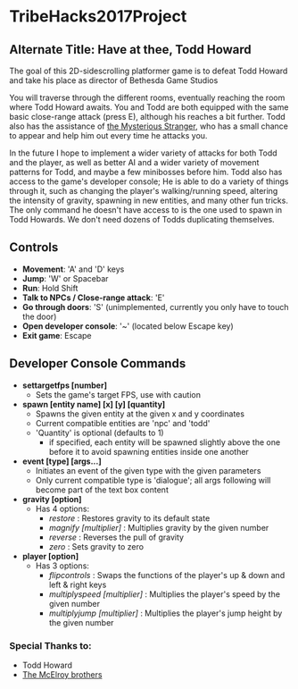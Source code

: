 # TribeHacks2017Project
## Alternate Title: Have at thee, Todd Howard

The goal of this 2D-sidescrolling platformer game is to defeat Todd Howard and take his place as director of Bethesda Game Studios

You will traverse through the different rooms, eventually reaching the room where Todd Howard awaits. You and Todd are both equipped with the same basic close-range attack (press E), although his reaches a bit further. Todd also has the assistance of [the Mysterious Stranger](http://fallout.wikia.com/wiki/Mysterious_Stranger_(character)), who has a small chance to appear and help him out every time he attacks you.

In the future I hope to implement a wider variety of attacks for both Todd and the player, as well as better AI and a wider variety of movement patterns for Todd, and maybe a few minibosses before him. Todd also has access to the game's developer console; He is able to do a variety of things through it, such as changing the player's walking/running speed, altering the intensity of gravity, spawning in new entities, and many other fun tricks. The only command he doesn't have access to is the one used to spawn in Todd Howards. We don't need dozens of Todds duplicating themselves.

## Controls
- **Movement**: 'A' and 'D' keys
- **Jump**: 'W' or Spacebar
- **Run**: Hold Shift
- **Talk to NPCs / Close-range attack**: 'E'
- **Go through doors**: 'S' (unimplemented, currently you only have to touch the door)
- **Open developer console**: '~' (located below Escape key)
- **Exit game**: Escape

## Developer Console Commands
- **settargetfps [number]**
  - Sets the game's target FPS, use with caution
- **spawn [entity name] [x] [y] [quantity]**
  - Spawns the given entity at the given x and y coordinates
  - Current compatible entities are 'npc' and 'todd'
  - 'Quantity' is optional (defaults to 1)
    - if specified, each entity will be spawned slightly above the one before it to avoid spawning entities inside one another
- **event [type] [args...]**
  - Initiates an event of the given type with the given parameters
  - Only current compatible type is 'dialogue'; all args following will become part of the text box content
- **gravity [option]**
  - Has 4 options:
    - *restore* : Restores gravity to its default state
    - *magnify [multiplier]* : Multiplies gravity by the given number
    - *reverse* : Reverses the pull of gravity
    - *zero* : Sets gravity to zero
- **player [option]**
  - Has 3 options:
    - *flipcontrols* : Swaps the functions of the player's up & down and left & right keys
    - *multiplyspeed [multiplier]* : Multiplies the player's speed by the given number
    - *multiplyjump [multiplier]* : Multiplies the player's jump height by the given number

### Special Thanks to:
- Todd Howard
- [The McElroy brothers](https://www.youtube.com/watch?v=_1jGnFt78H8)
